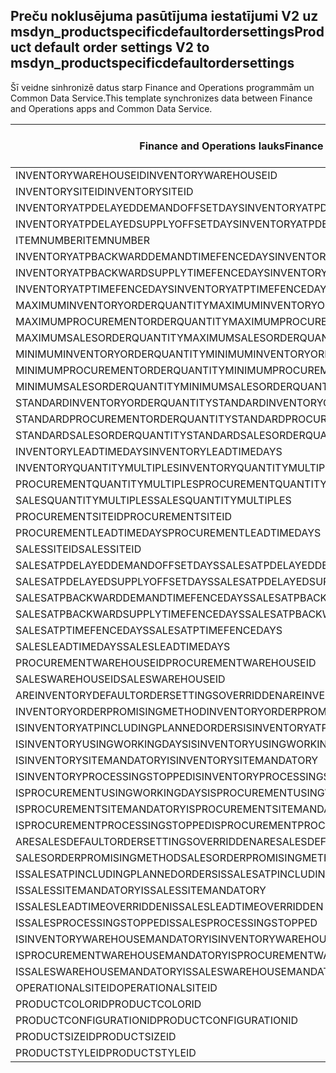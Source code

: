## <a name="product-default-order-settings-v2-to-msdyn_productspecificdefaultordersettings"></a><span data-ttu-id="b2dae-101">Preču noklusējuma pasūtījuma iestatījumi V2 uz msdyn_productspecificdefaultordersettings</span><span class="sxs-lookup"><span data-stu-id="b2dae-101">Product default order settings V2 to msdyn_productspecificdefaultordersettings</span></span>

<span data-ttu-id="b2dae-102">Šī veidne sinhronizē datus starp Finance and Operations programmām un Common Data Service.</span><span class="sxs-lookup"><span data-stu-id="b2dae-102">This template synchronizes data between Finance and Operations apps and Common Data Service.</span></span>

<span data-ttu-id="b2dae-103">Finance and Operations lauks</span><span class="sxs-lookup"><span data-stu-id="b2dae-103">Finance and Operations field</span></span> | <span data-ttu-id="b2dae-104">Kartes veids</span><span class="sxs-lookup"><span data-stu-id="b2dae-104">Map type</span></span> | <span data-ttu-id="b2dae-105">Cits Dynamics 365 lauks</span><span class="sxs-lookup"><span data-stu-id="b2dae-105">Other Dynamics 365 field</span></span> | <span data-ttu-id="b2dae-106">Noklusējuma vērtība</span><span class="sxs-lookup"><span data-stu-id="b2dae-106">Default value</span></span>
---|---|---|---
<span data-ttu-id="b2dae-107">INVENTORYWAREHOUSEID</span><span class="sxs-lookup"><span data-stu-id="b2dae-107">INVENTORYWAREHOUSEID</span></span> | = | <span data-ttu-id="b2dae-108">msdyn_inventorywarehouse.msdyn_warehouseidentifier</span><span class="sxs-lookup"><span data-stu-id="b2dae-108">msdyn_inventorywarehouse.msdyn_warehouseidentifier</span></span> | 
<span data-ttu-id="b2dae-109">INVENTORYSITEID</span><span class="sxs-lookup"><span data-stu-id="b2dae-109">INVENTORYSITEID</span></span> | = | <span data-ttu-id="b2dae-110">msdyn_inventorysite.msdyn_siteid</span><span class="sxs-lookup"><span data-stu-id="b2dae-110">msdyn_inventorysite.msdyn_siteid</span></span> | 
<span data-ttu-id="b2dae-111">INVENTORYATPDELAYEDDEMANDOFFSETDAYS</span><span class="sxs-lookup"><span data-stu-id="b2dae-111">INVENTORYATPDELAYEDDEMANDOFFSETDAYS</span></span> | = | <span data-ttu-id="b2dae-112">msdyn_inventoryatpdelayeddemandoffsetdays</span><span class="sxs-lookup"><span data-stu-id="b2dae-112">msdyn_inventoryatpdelayeddemandoffsetdays</span></span> | 
<span data-ttu-id="b2dae-113">INVENTORYATPDELAYEDSUPPLYOFFSETDAYS</span><span class="sxs-lookup"><span data-stu-id="b2dae-113">INVENTORYATPDELAYEDSUPPLYOFFSETDAYS</span></span> | = | <span data-ttu-id="b2dae-114">msdyn_inventoryatpdelayedsupplyoffsetdays</span><span class="sxs-lookup"><span data-stu-id="b2dae-114">msdyn_inventoryatpdelayedsupplyoffsetdays</span></span> | 
<span data-ttu-id="b2dae-115">ITEMNUMBER</span><span class="sxs-lookup"><span data-stu-id="b2dae-115">ITEMNUMBER</span></span> | = | <span data-ttu-id="b2dae-116">msdyn_itemnumber.msdyn_itemnumber</span><span class="sxs-lookup"><span data-stu-id="b2dae-116">msdyn_itemnumber.msdyn_itemnumber</span></span> | 
<span data-ttu-id="b2dae-117">INVENTORYATPBACKWARDDEMANDTIMEFENCEDAYS</span><span class="sxs-lookup"><span data-stu-id="b2dae-117">INVENTORYATPBACKWARDDEMANDTIMEFENCEDAYS</span></span> | = | <span data-ttu-id="b2dae-118">msdyn_inventoryatpbackwarddemandtimefencedays</span><span class="sxs-lookup"><span data-stu-id="b2dae-118">msdyn_inventoryatpbackwarddemandtimefencedays</span></span> | 
<span data-ttu-id="b2dae-119">INVENTORYATPBACKWARDSUPPLYTIMEFENCEDAYS</span><span class="sxs-lookup"><span data-stu-id="b2dae-119">INVENTORYATPBACKWARDSUPPLYTIMEFENCEDAYS</span></span> | = | <span data-ttu-id="b2dae-120">msdyn_inventoryatpbackwardsupplytimefencedays</span><span class="sxs-lookup"><span data-stu-id="b2dae-120">msdyn_inventoryatpbackwardsupplytimefencedays</span></span> | 
<span data-ttu-id="b2dae-121">INVENTORYATPTIMEFENCEDAYS</span><span class="sxs-lookup"><span data-stu-id="b2dae-121">INVENTORYATPTIMEFENCEDAYS</span></span> | = | <span data-ttu-id="b2dae-122">msdyn_inventoryatptimefencedays</span><span class="sxs-lookup"><span data-stu-id="b2dae-122">msdyn_inventoryatptimefencedays</span></span> | 
<span data-ttu-id="b2dae-123">MAXIMUMINVENTORYORDERQUANTITY</span><span class="sxs-lookup"><span data-stu-id="b2dae-123">MAXIMUMINVENTORYORDERQUANTITY</span></span> | = | <span data-ttu-id="b2dae-124">msdyn_maximuminventoryorderquantity</span><span class="sxs-lookup"><span data-stu-id="b2dae-124">msdyn_maximuminventoryorderquantity</span></span> | 
<span data-ttu-id="b2dae-125">MAXIMUMPROCUREMENTORDERQUANTITY</span><span class="sxs-lookup"><span data-stu-id="b2dae-125">MAXIMUMPROCUREMENTORDERQUANTITY</span></span> | = | <span data-ttu-id="b2dae-126">msdyn_maximumprocurementorderquantity</span><span class="sxs-lookup"><span data-stu-id="b2dae-126">msdyn_maximumprocurementorderquantity</span></span> | 
<span data-ttu-id="b2dae-127">MAXIMUMSALESORDERQUANTITY</span><span class="sxs-lookup"><span data-stu-id="b2dae-127">MAXIMUMSALESORDERQUANTITY</span></span> | = | <span data-ttu-id="b2dae-128">msdyn_maximumsalesorderquantity</span><span class="sxs-lookup"><span data-stu-id="b2dae-128">msdyn_maximumsalesorderquantity</span></span> | 
<span data-ttu-id="b2dae-129">MINIMUMINVENTORYORDERQUANTITY</span><span class="sxs-lookup"><span data-stu-id="b2dae-129">MINIMUMINVENTORYORDERQUANTITY</span></span> | = | <span data-ttu-id="b2dae-130">msdyn_minimuminventoryorderquantity</span><span class="sxs-lookup"><span data-stu-id="b2dae-130">msdyn_minimuminventoryorderquantity</span></span> | 
<span data-ttu-id="b2dae-131">MINIMUMPROCUREMENTORDERQUANTITY</span><span class="sxs-lookup"><span data-stu-id="b2dae-131">MINIMUMPROCUREMENTORDERQUANTITY</span></span> | = | <span data-ttu-id="b2dae-132">msdyn_minimumprocurementorderquantity</span><span class="sxs-lookup"><span data-stu-id="b2dae-132">msdyn_minimumprocurementorderquantity</span></span> | 
<span data-ttu-id="b2dae-133">MINIMUMSALESORDERQUANTITY</span><span class="sxs-lookup"><span data-stu-id="b2dae-133">MINIMUMSALESORDERQUANTITY</span></span> | = | <span data-ttu-id="b2dae-134">msdyn_minimumsalesorderquantity</span><span class="sxs-lookup"><span data-stu-id="b2dae-134">msdyn_minimumsalesorderquantity</span></span> | 
<span data-ttu-id="b2dae-135">STANDARDINVENTORYORDERQUANTITY</span><span class="sxs-lookup"><span data-stu-id="b2dae-135">STANDARDINVENTORYORDERQUANTITY</span></span> | = | <span data-ttu-id="b2dae-136">msdyn_standardinventoryorderquantity</span><span class="sxs-lookup"><span data-stu-id="b2dae-136">msdyn_standardinventoryorderquantity</span></span> | 
<span data-ttu-id="b2dae-137">STANDARDPROCUREMENTORDERQUANTITY</span><span class="sxs-lookup"><span data-stu-id="b2dae-137">STANDARDPROCUREMENTORDERQUANTITY</span></span> | = | <span data-ttu-id="b2dae-138">msdyn_standardprocurementorderquantity</span><span class="sxs-lookup"><span data-stu-id="b2dae-138">msdyn_standardprocurementorderquantity</span></span> | 
<span data-ttu-id="b2dae-139">STANDARDSALESORDERQUANTITY</span><span class="sxs-lookup"><span data-stu-id="b2dae-139">STANDARDSALESORDERQUANTITY</span></span> | = | <span data-ttu-id="b2dae-140">msdyn_standardsalesorderquantity</span><span class="sxs-lookup"><span data-stu-id="b2dae-140">msdyn_standardsalesorderquantity</span></span> | 
<span data-ttu-id="b2dae-141">INVENTORYLEADTIMEDAYS</span><span class="sxs-lookup"><span data-stu-id="b2dae-141">INVENTORYLEADTIMEDAYS</span></span> | = | <span data-ttu-id="b2dae-142">msdyn_inventoryleadtimedays</span><span class="sxs-lookup"><span data-stu-id="b2dae-142">msdyn_inventoryleadtimedays</span></span> | 
<span data-ttu-id="b2dae-143">INVENTORYQUANTITYMULTIPLES</span><span class="sxs-lookup"><span data-stu-id="b2dae-143">INVENTORYQUANTITYMULTIPLES</span></span> | = | <span data-ttu-id="b2dae-144">msdyn_inventoryquantitymultiples</span><span class="sxs-lookup"><span data-stu-id="b2dae-144">msdyn_inventoryquantitymultiples</span></span> | 
<span data-ttu-id="b2dae-145">PROCUREMENTQUANTITYMULTIPLES</span><span class="sxs-lookup"><span data-stu-id="b2dae-145">PROCUREMENTQUANTITYMULTIPLES</span></span> | = | <span data-ttu-id="b2dae-146">msdyn_procurementquantitymultiples</span><span class="sxs-lookup"><span data-stu-id="b2dae-146">msdyn_procurementquantitymultiples</span></span> | 
<span data-ttu-id="b2dae-147">SALESQUANTITYMULTIPLES</span><span class="sxs-lookup"><span data-stu-id="b2dae-147">SALESQUANTITYMULTIPLES</span></span> | = | <span data-ttu-id="b2dae-148">msdyn_salesquantitymultiples</span><span class="sxs-lookup"><span data-stu-id="b2dae-148">msdyn_salesquantitymultiples</span></span> | 
<span data-ttu-id="b2dae-149">PROCUREMENTSITEID</span><span class="sxs-lookup"><span data-stu-id="b2dae-149">PROCUREMENTSITEID</span></span> | = | <span data-ttu-id="b2dae-150">msdyn_procurementsite.msdyn_siteid</span><span class="sxs-lookup"><span data-stu-id="b2dae-150">msdyn_procurementsite.msdyn_siteid</span></span> | 
<span data-ttu-id="b2dae-151">PROCUREMENTLEADTIMEDAYS</span><span class="sxs-lookup"><span data-stu-id="b2dae-151">PROCUREMENTLEADTIMEDAYS</span></span> | = | <span data-ttu-id="b2dae-152">msdyn_procurementleadtimedays</span><span class="sxs-lookup"><span data-stu-id="b2dae-152">msdyn_procurementleadtimedays</span></span> | 
<span data-ttu-id="b2dae-153">SALESSITEID</span><span class="sxs-lookup"><span data-stu-id="b2dae-153">SALESSITEID</span></span> | = | <span data-ttu-id="b2dae-154">msdyn_salessite.msdyn_siteid</span><span class="sxs-lookup"><span data-stu-id="b2dae-154">msdyn_salessite.msdyn_siteid</span></span> | 
<span data-ttu-id="b2dae-155">SALESATPDELAYEDDEMANDOFFSETDAYS</span><span class="sxs-lookup"><span data-stu-id="b2dae-155">SALESATPDELAYEDDEMANDOFFSETDAYS</span></span> | = | <span data-ttu-id="b2dae-156">msdyn_salesatpdelayeddemandoffsetdays</span><span class="sxs-lookup"><span data-stu-id="b2dae-156">msdyn_salesatpdelayeddemandoffsetdays</span></span> | 
<span data-ttu-id="b2dae-157">SALESATPDELAYEDSUPPLYOFFSETDAYS</span><span class="sxs-lookup"><span data-stu-id="b2dae-157">SALESATPDELAYEDSUPPLYOFFSETDAYS</span></span> | = | <span data-ttu-id="b2dae-158">msdyn_salesatpdelayedsupplyoffsetdays</span><span class="sxs-lookup"><span data-stu-id="b2dae-158">msdyn_salesatpdelayedsupplyoffsetdays</span></span> | 
<span data-ttu-id="b2dae-159">SALESATPBACKWARDDEMANDTIMEFENCEDAYS</span><span class="sxs-lookup"><span data-stu-id="b2dae-159">SALESATPBACKWARDDEMANDTIMEFENCEDAYS</span></span> | = | <span data-ttu-id="b2dae-160">msdyn_salesatpbackwarddemandtimefencedays</span><span class="sxs-lookup"><span data-stu-id="b2dae-160">msdyn_salesatpbackwarddemandtimefencedays</span></span> | 
<span data-ttu-id="b2dae-161">SALESATPBACKWARDSUPPLYTIMEFENCEDAYS</span><span class="sxs-lookup"><span data-stu-id="b2dae-161">SALESATPBACKWARDSUPPLYTIMEFENCEDAYS</span></span> | = | <span data-ttu-id="b2dae-162">msdyn_salesatpbackwardsupplytimefencedays</span><span class="sxs-lookup"><span data-stu-id="b2dae-162">msdyn_salesatpbackwardsupplytimefencedays</span></span> | 
<span data-ttu-id="b2dae-163">SALESATPTIMEFENCEDAYS</span><span class="sxs-lookup"><span data-stu-id="b2dae-163">SALESATPTIMEFENCEDAYS</span></span> | = | <span data-ttu-id="b2dae-164">msdyn_salesatptimefencedays</span><span class="sxs-lookup"><span data-stu-id="b2dae-164">msdyn_salesatptimefencedays</span></span> | 
<span data-ttu-id="b2dae-165">SALESLEADTIMEDAYS</span><span class="sxs-lookup"><span data-stu-id="b2dae-165">SALESLEADTIMEDAYS</span></span> | = | <span data-ttu-id="b2dae-166">msdyn_salesleadtimedays</span><span class="sxs-lookup"><span data-stu-id="b2dae-166">msdyn_salesleadtimedays</span></span> | 
<span data-ttu-id="b2dae-167">PROCUREMENTWAREHOUSEID</span><span class="sxs-lookup"><span data-stu-id="b2dae-167">PROCUREMENTWAREHOUSEID</span></span> | = | <span data-ttu-id="b2dae-168">msdyn_procurementwarehouse.msdyn_warehouseidentifier</span><span class="sxs-lookup"><span data-stu-id="b2dae-168">msdyn_procurementwarehouse.msdyn_warehouseidentifier</span></span> | 
<span data-ttu-id="b2dae-169">SALESWAREHOUSEID</span><span class="sxs-lookup"><span data-stu-id="b2dae-169">SALESWAREHOUSEID</span></span> | = | <span data-ttu-id="b2dae-170">msdyn_saleswarehouse.msdyn_warehouseidentifier</span><span class="sxs-lookup"><span data-stu-id="b2dae-170">msdyn_saleswarehouse.msdyn_warehouseidentifier</span></span> | 
<span data-ttu-id="b2dae-171">AREINVENTORYDEFAULTORDERSETTINGSOVERRIDDEN</span><span class="sxs-lookup"><span data-stu-id="b2dae-171">AREINVENTORYDEFAULTORDERSETTINGSOVERRIDDEN</span></span> | >< | <span data-ttu-id="b2dae-172">msdyn_areinventoryorderdefaultsoverridden</span><span class="sxs-lookup"><span data-stu-id="b2dae-172">msdyn_areinventoryorderdefaultsoverridden</span></span> | 
<span data-ttu-id="b2dae-173">INVENTORYORDERPROMISINGMETHOD</span><span class="sxs-lookup"><span data-stu-id="b2dae-173">INVENTORYORDERPROMISINGMETHOD</span></span> | >< | <span data-ttu-id="b2dae-174">msdyn_inventoryorderpromisingmethod</span><span class="sxs-lookup"><span data-stu-id="b2dae-174">msdyn_inventoryorderpromisingmethod</span></span> | 
<span data-ttu-id="b2dae-175">ISINVENTORYATPINCLUDINGPLANNEDORDERS</span><span class="sxs-lookup"><span data-stu-id="b2dae-175">ISINVENTORYATPINCLUDINGPLANNEDORDERS</span></span> | >< | <span data-ttu-id="b2dae-176">msdyn_isinventoryatpincludingplannedorders</span><span class="sxs-lookup"><span data-stu-id="b2dae-176">msdyn_isinventoryatpincludingplannedorders</span></span> | 
<span data-ttu-id="b2dae-177">ISINVENTORYUSINGWORKINGDAYS</span><span class="sxs-lookup"><span data-stu-id="b2dae-177">ISINVENTORYUSINGWORKINGDAYS</span></span> | >< | <span data-ttu-id="b2dae-178">msdyn_isinventoryusingworkingdays</span><span class="sxs-lookup"><span data-stu-id="b2dae-178">msdyn_isinventoryusingworkingdays</span></span> | 
<span data-ttu-id="b2dae-179">ISINVENTORYSITEMANDATORY</span><span class="sxs-lookup"><span data-stu-id="b2dae-179">ISINVENTORYSITEMANDATORY</span></span> | >< | <span data-ttu-id="b2dae-180">msdyn_isinventorysitemandatory</span><span class="sxs-lookup"><span data-stu-id="b2dae-180">msdyn_isinventorysitemandatory</span></span> | 
<span data-ttu-id="b2dae-181">ISINVENTORYPROCESSINGSTOPPED</span><span class="sxs-lookup"><span data-stu-id="b2dae-181">ISINVENTORYPROCESSINGSTOPPED</span></span> | >< | <span data-ttu-id="b2dae-182">msdyn_isinventoryprocessingstopped</span><span class="sxs-lookup"><span data-stu-id="b2dae-182">msdyn_isinventoryprocessingstopped</span></span> | 
<span data-ttu-id="b2dae-183">ISPROCUREMENTUSINGWORKINGDAYS</span><span class="sxs-lookup"><span data-stu-id="b2dae-183">ISPROCUREMENTUSINGWORKINGDAYS</span></span> | >< | <span data-ttu-id="b2dae-184">msdyn_isprocurementusingworkingdays</span><span class="sxs-lookup"><span data-stu-id="b2dae-184">msdyn_isprocurementusingworkingdays</span></span> | 
<span data-ttu-id="b2dae-185">ISPROCUREMENTSITEMANDATORY</span><span class="sxs-lookup"><span data-stu-id="b2dae-185">ISPROCUREMENTSITEMANDATORY</span></span> | >< | <span data-ttu-id="b2dae-186">msdyn_isprocurementsitemandatory</span><span class="sxs-lookup"><span data-stu-id="b2dae-186">msdyn_isprocurementsitemandatory</span></span> | 
<span data-ttu-id="b2dae-187">ISPROCUREMENTPROCESSINGSTOPPED</span><span class="sxs-lookup"><span data-stu-id="b2dae-187">ISPROCUREMENTPROCESSINGSTOPPED</span></span> | >< | <span data-ttu-id="b2dae-188">msdyn_isprocurementprocessingstopped</span><span class="sxs-lookup"><span data-stu-id="b2dae-188">msdyn_isprocurementprocessingstopped</span></span> | 
<span data-ttu-id="b2dae-189">ARESALESDEFAULTORDERSETTINGSOVERRIDDEN</span><span class="sxs-lookup"><span data-stu-id="b2dae-189">ARESALESDEFAULTORDERSETTINGSOVERRIDDEN</span></span> | >< | <span data-ttu-id="b2dae-190">msdyn_aresalesorderdefaultsoverridden</span><span class="sxs-lookup"><span data-stu-id="b2dae-190">msdyn_aresalesorderdefaultsoverridden</span></span> | 
<span data-ttu-id="b2dae-191">SALESORDERPROMISINGMETHOD</span><span class="sxs-lookup"><span data-stu-id="b2dae-191">SALESORDERPROMISINGMETHOD</span></span> | >< | <span data-ttu-id="b2dae-192">msdyn_salesorderpromisingmethod</span><span class="sxs-lookup"><span data-stu-id="b2dae-192">msdyn_salesorderpromisingmethod</span></span> | 
<span data-ttu-id="b2dae-193">ISSALESATPINCLUDINGPLANNEDORDERS</span><span class="sxs-lookup"><span data-stu-id="b2dae-193">ISSALESATPINCLUDINGPLANNEDORDERS</span></span> | >< | <span data-ttu-id="b2dae-194">msdyn_issalesatpincludingplannedorders</span><span class="sxs-lookup"><span data-stu-id="b2dae-194">msdyn_issalesatpincludingplannedorders</span></span> | 
<span data-ttu-id="b2dae-195">ISSALESSITEMANDATORY</span><span class="sxs-lookup"><span data-stu-id="b2dae-195">ISSALESSITEMANDATORY</span></span> | >< | <span data-ttu-id="b2dae-196">msdyn_issalessitemandatory</span><span class="sxs-lookup"><span data-stu-id="b2dae-196">msdyn_issalessitemandatory</span></span> | 
<span data-ttu-id="b2dae-197">ISSALESLEADTIMEOVERRIDDEN</span><span class="sxs-lookup"><span data-stu-id="b2dae-197">ISSALESLEADTIMEOVERRIDDEN</span></span> | >< | <span data-ttu-id="b2dae-198">msdyn_issalesleadtimeoverridden</span><span class="sxs-lookup"><span data-stu-id="b2dae-198">msdyn_issalesleadtimeoverridden</span></span> | 
<span data-ttu-id="b2dae-199">ISSALESPROCESSINGSTOPPED</span><span class="sxs-lookup"><span data-stu-id="b2dae-199">ISSALESPROCESSINGSTOPPED</span></span> | >< | <span data-ttu-id="b2dae-200">msdyn_issalesprocessingstopped</span><span class="sxs-lookup"><span data-stu-id="b2dae-200">msdyn_issalesprocessingstopped</span></span> | 
<span data-ttu-id="b2dae-201">ISINVENTORYWAREHOUSEMANDATORY</span><span class="sxs-lookup"><span data-stu-id="b2dae-201">ISINVENTORYWAREHOUSEMANDATORY</span></span> | >< | <span data-ttu-id="b2dae-202">msdyn_isinventorywarehousemandatory</span><span class="sxs-lookup"><span data-stu-id="b2dae-202">msdyn_isinventorywarehousemandatory</span></span> | 
<span data-ttu-id="b2dae-203">ISPROCUREMENTWAREHOUSEMANDATORY</span><span class="sxs-lookup"><span data-stu-id="b2dae-203">ISPROCUREMENTWAREHOUSEMANDATORY</span></span> | >< | <span data-ttu-id="b2dae-204">msdyn_isprocurementwarehousemandatory</span><span class="sxs-lookup"><span data-stu-id="b2dae-204">msdyn_isprocurementwarehousemandatory</span></span> | 
<span data-ttu-id="b2dae-205">ISSALESWAREHOUSEMANDATORY</span><span class="sxs-lookup"><span data-stu-id="b2dae-205">ISSALESWAREHOUSEMANDATORY</span></span> | >< | <span data-ttu-id="b2dae-206">msdyn_issaleswarehousemandatory</span><span class="sxs-lookup"><span data-stu-id="b2dae-206">msdyn_issaleswarehousemandatory</span></span> | 
<span data-ttu-id="b2dae-207">OPERATIONALSITEID</span><span class="sxs-lookup"><span data-stu-id="b2dae-207">OPERATIONALSITEID</span></span> | = | <span data-ttu-id="b2dae-208">msdyn_operationalsite.msdyn_siteid</span><span class="sxs-lookup"><span data-stu-id="b2dae-208">msdyn_operationalsite.msdyn_siteid</span></span> | 
<span data-ttu-id="b2dae-209">PRODUCTCOLORID</span><span class="sxs-lookup"><span data-stu-id="b2dae-209">PRODUCTCOLORID</span></span> | = | <span data-ttu-id="b2dae-210">msdyn_productcolor.msdyn_productcolorname</span><span class="sxs-lookup"><span data-stu-id="b2dae-210">msdyn_productcolor.msdyn_productcolorname</span></span> | 
<span data-ttu-id="b2dae-211">PRODUCTCONFIGURATIONID</span><span class="sxs-lookup"><span data-stu-id="b2dae-211">PRODUCTCONFIGURATIONID</span></span> | = | <span data-ttu-id="b2dae-212">msdyn_productconfiguration.msdyn_productconfiguration</span><span class="sxs-lookup"><span data-stu-id="b2dae-212">msdyn_productconfiguration.msdyn_productconfiguration</span></span> | 
<span data-ttu-id="b2dae-213">PRODUCTSIZEID</span><span class="sxs-lookup"><span data-stu-id="b2dae-213">PRODUCTSIZEID</span></span> | = | <span data-ttu-id="b2dae-214">msdyn_productsize.msdyn_productsize</span><span class="sxs-lookup"><span data-stu-id="b2dae-214">msdyn_productsize.msdyn_productsize</span></span> | 
<span data-ttu-id="b2dae-215">PRODUCTSTYLEID</span><span class="sxs-lookup"><span data-stu-id="b2dae-215">PRODUCTSTYLEID</span></span> | = | <span data-ttu-id="b2dae-216">msdyn_productstyle.msdyn_productstyle</span><span class="sxs-lookup"><span data-stu-id="b2dae-216">msdyn_productstyle.msdyn_productstyle</span></span> | 
